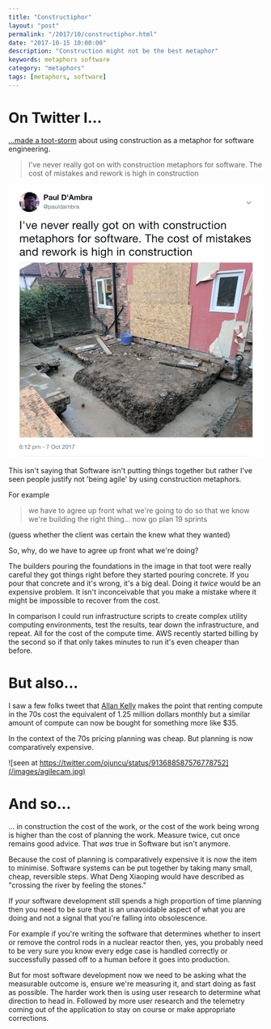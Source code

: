 ```yaml
---
title: "Constructiphor" 
layout: "post" 
permalink: "/2017/10/constructiphor.html" 
date: "2017-10-15 10:00:00"
description: "Construction might not be the best metaphor"
keywords: metaphors software
category: "metaphors"
tags: [metaphors, software]
---
```


# On Twitter I...

[...made a toot-storm](https://twitter.com/pauldambra/status/916712725060947974) about using construction as a metaphor for software engineering.

> I've never really got on with construction metaphors for software. The cost of mistakes and rework is high in construction

![the toot itself](/images/toot.png)

This isn't saying that Software isn't putting things together but rather I've seen people justify not 'being agile' by using construction metaphors.

<!--more-->

For example 

> we have to agree up front what we're going to do so that we know we're building the right thing... now go plan 19 sprints

(guess whether the client was certain the knew what they wanted)

So, why, do we have to agree up front what we're doing? 

The builders pouring the foundations in the image in that toot were really careful they got things right before they started pouring concrete. If you pour that concrete and it's wrong, it's a big deal. Doing it *twice* would be an expensive problem. It isn't inconceivable that you make a mistake where it might be impossible to recover from the cost.

In comparison I could run infrastructure scripts to create complex utility computing environments, test the results, tear down the infrastructure, and repeat. All for the cost of the compute time. AWS recently started billing by the second so if that only takes minutes to run it's even cheaper than before. 

# But also...

I saw a few folks tweet that [Allan Kelly](https://twitter.com/allankellynet) makes the point that renting compute in the 70s cost the equivalent of 1.25 million dollars monthly but a similar amount of compute can now be bought for something more like $35.

In the context of the 70s pricing planning was cheap. But planning is now comparatively expensive.

![seen at https://twitter.com/ojuncu/status/913688587576778752](/images/agilecam.jpg)

# And so...

... in construction the cost of the work, or the cost of the work being wrong is higher than the cost of planning the work. Measure twice, cut once remains good advice. That *was* true in Software but isn't anymore. 

Because the cost of planning is comparatively expensive it is now the item to minimise. Software systems can be put together by taking many small, cheap, reversible steps. What Deng Xiaoping would have described as "crossing the river by feeling the stones."

If _your_ software development still spends a high proportion of time planning then you need to be sure that is an unavoidable aspect of what you are doing and not a signal that you're falling into obsolescence. 

For example if you're writing the software that determines whether to insert or remove the control rods in a nuclear reactor then, yes, you probably need to be very sure you know every edge case is handled correctly or successfully passed off to a human before it goes into production.

But for most software development now we need to be asking what the measurable outcome is, ensure we're measuring it, and start doing as fast as possible. The harder work then is using user research to determine what direction to head in. Followed by more user research and the telemetry coming out of the application to stay on course or make appropriate corrections.